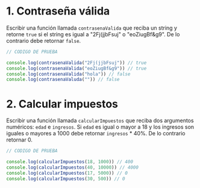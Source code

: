 # 1. Contraseña válida

Escribir una función llamada ```contrasenaValida``` que reciba un string y retorne ```true``` si el string es igual a "2Fj(jjbFsuj" o "eoZiugBf&g9". De lo contrario debe retornar ```false```.

```javascript
// CODIGO DE PRUEBA

console.log(contrasenaValida("2Fj(jjbFsuj")) // true
console.log(contrasenaValida("eoZiugBf&g9")) // true
console.log(contrasenaValida("hola")) // false
console.log(contrasenaValuda("")) // false
```

# 2. Calcular impuestos

Escribir una función llamada ```calcularImpuestos``` que reciba dos argumentos numéricos: ```edad``` e ```ingresos```. Si ```edad``` es igual o mayor a 18 y los ingresos son iguales o mayores a 1000 debe retornar ```ingresos``` * 40%. De lo contrario retornar 0.

```javascript
// CODIGO DE PRUEBA

console.log(calcularImpuestos(18, 1000)) // 400
console.log(calcularImpuestos(40, 10000)) // 4000
console.log(calcularImpuestos(17, 5000)) // 0
console.log(calcularImpuestos(30, 500)) // 0
```